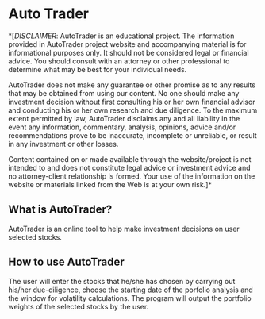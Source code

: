 # Auto Trader
*[_DISCLAIMER_: AutoTrader is an educational project.  The information provided in AutoTrader project website and accompanying material is for informational purposes only.  It should not be considered legal or financial advice.  You should consult with an attorney or other professional to determine what may be best for your individual needs. 

AutoTrader does not make any guarantee or other promise as to any results that may be obtained from using our content. No one should make any investment decision without first consulting his or her own financial advisor and conducting his or her own research and due diligence. To the maximum extent permitted by law, AutoTrader disclaims any and all liability in the event any information, commentary, analysis, opinions, advice and/or recommendations prove to be inaccurate, incomplete or unreliable, or result in any investment or other losses.

Content contained on or made available through the website/project is not intended to and does not constitute legal advice or investment advice and no attorney-client relationship is formed. Your use of the information on the website or materials linked from the Web is at your own risk.]*


## What is AutoTrader?
AutoTrader is an online tool to help make investment decisions on user selected stocks. 

## How to use AutoTrader
The user will enter the stocks that he/she has chosen by carrying out his/her due-diligence, choose the starting date of the porfolio analysis and the window for volatility calculations. The program will output the portfolio weights of the selected stocks  by the user. 